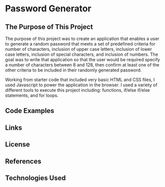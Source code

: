 # Password Generator

## The Purpose of This Project

The purpose of this project was to create an application that enables a user to generate a random password that meets a set of predefined criteria for number of characters, inclusion of upper case letters, inclusion of lower case letters, inclusion of special characters, and inclusion of numbers. The goal was to write that application so that the user would be required specify a number of characters between 8 and 128, then confirm at least one of the other criteria to be included in their randomly generated password.

Working from starter code that included very basic HTML and CSS files, I used Javascript to power the application in the browser. I used a variety of different tools to execute this project including: functions, if/else if/else statements, and for loops.

## Code Examples



## Links


## License


## References


## Technologies Used

